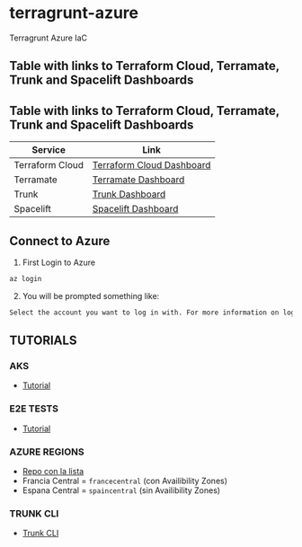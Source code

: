 <!-- trunk-ignore-all(prettier) -->
# terragrunt-azure

Terragrunt Azure IaC


## Table with links to Terraform Cloud, Terramate, Trunk and Spacelift Dashboards
## Table with links to Terraform Cloud, Terramate, Trunk and Spacelift Dashboards

| Service           | Link                                      |
|-------------------|-------------------------------------------|
| Terraform Cloud   | [Terraform Cloud Dashboard](https://app.terraform.io) |
| Terramate         | [Terramate Dashboard](https://terramate.io) |
| Trunk             | [Trunk Dashboard](https://app.trunk.io)       |
| Spacelift         | [Spacelift Dashboard](https://spacelift.io) |


## Connect to Azure

1. First Login to Azure

```bash
az login
```
2. You will be prompted something like:

```bash
Select the account you want to log in with. For more information on login with Azure CLI, see https://go.microsoft.com/fwlink/?linkid=2271136
```

## TUTORIALS

### AKS
- [Tutorial](https://techcommunity.microsoft.com/t5/azure-for-isv-and-startups/how-to-deploy-a-production-ready-aks-cluster-with-terraform/ba-p/4122013)

### E2E TESTS

- [Tutorial](https://azure.github.io/Azure-Verified-Modules/contributing/terraform/terraform-contribution-flow/#42-run-e2e-tests)


### AZURE REGIONS

- [Repo con la lista](https://gist.github.com/ausfestivus/04e55c7d80229069bf3bc75870630ec8)
- Francia Central  = `francecentral` (con Availibility Zones)
- Espana Central = `spaincentral` (sin Availibility Zones)

### TRUNK CLI
<!-- trunk-ignore(markdownlint/MD047) -->
- [Trunk CLI](https://fig.io/manual/trunk/check)